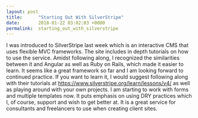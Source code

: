 ```yaml
---
layout: post
title:      "Starting Out With SilverStripe"
date:       2018-01-22 03:02:03 +0000
permalink:  starting_out_with_silverstripe
---
```


I was introduced to SilverStripe last week which is an interactive CMS that uses flexible MVC frameworks. The site includes in depth tutorials on how to use the service. Amidst following along, I recognized the similarities between it and Angular as well as Ruby on Rails, which made it easier to learn. It seems like a great framework so far and I am looking forward to continued practice. If you want to learn it, I would suggest following along with their tutorials at https://www.silverstripe.org/learn/lessons/v4/ as well as playing around with your own projects. I am starting to work with forms and multiple templates now. It puts emphasis on using DRY practices which I, of course, support and wish to get better at. It is a great service for consultants and freelancers to use when creating client sites.
